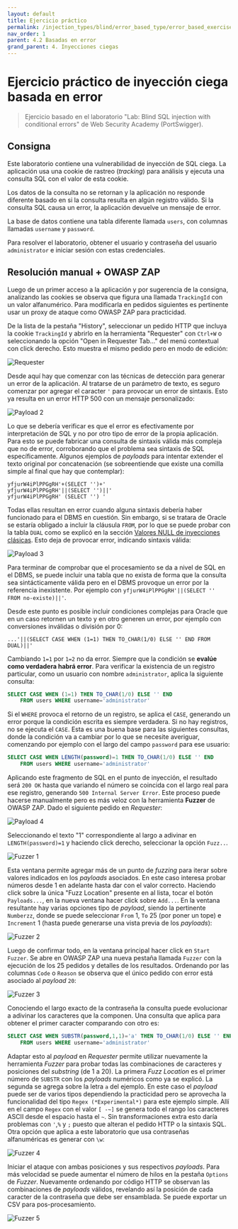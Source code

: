```yaml
---
layout: default
title: Ejercicio práctico
permalink: /injection_types/blind/error_based_type/error_based_exercise
nav_order: 1
parent: 4.2 Basadas en error
grand_parent: 4. Inyecciones ciegas
---
```


# Ejercicio práctico de inyección ciega basada en error

> Ejercicio basado en el laboratorio "Lab: Blind SQL injection with conditional errors" de Web Security Academy (PortSwigger).

## Consigna

Este laboratorio contiene una vulnerabilidad de inyección de SQL ciega. La aplicación usa una cookie de rastreo (*tracking*) para análisis y ejecuta una consulta SQL con el valor de esta cookie. 

Los datos de la consulta no se retornan y la aplicación no responde diferente basado en si la consulta resulta en algún registro válido. Si la consulta SQL causa un error, la aplicación devuelve un mensaje de error.

La base de datos contiene una tabla diferente llamada `users`, con columnas llamadas `username` y `password`.

Para resolver el laboratorio, obtener el usuario y contraseña del usuario `administrator` e iniciar sesión con estas credenciales.

## Resolución manual + OWASP ZAP

Luego de un primer acceso a la aplicación y por sugerencia de la consigna, analizando las cookies se observa que figura una llamada `TrackingId` con un valor alfanumérico. Para modificarla en pedidos siguientes es pertinente usar un proxy de ataque como OWASP ZAP para practicidad.

De la lista de la pestaña "History", seleccionar un pedido HTTP que incluya la cookie `TrackingId` y abrirlo en la herramienta "Requester" con `Ctrl+W` o seleccionando la opción "Open in Requester Tab..." del menú contextual con click derecho. Esto muestra el mismo pedido pero en modo de edición:

![Requester](/test-page/assets/error_ex_1.png)

Desde aquí hay que comenzar con las técnicas de detección para generar un error de la aplicación. Al tratarse de un parámetro de texto, es seguro comenzar por agregar el caracter `'` para provocar un error de sintaxis. Esto ya resulta en un error HTTP 500 con un mensaje personalizado:

![Payload 2](/test-page/assets/error_ex_2.png)

Lo que se debería verificar es que el error es efectivamente por interpretación de SQL y no por otro tipo de error de la propia aplicación. Para esto se puede fabricar una consulta de sintaxis válida más compleja que no de error, corroborando que el problema sea sintaxis de SQL específicamente. Algunos ejemplos de *payloads* para intentar extender el texto original por concatenación (se sobreentiende que existe una comilla simple al final que hay que contemplar):

```
yfjurW4iPlPPGgRH'+(SELECT '')+'
yfjurW4iPlPPGgRH'||(SELECT '')||'
yfjurW4iPlPPGgRH' (SELECT '') '
```

Todas ellas resultan en error cuando alguna sintaxis debería haber funcionado para el DBMS en cuestión. Sin embargo, si se tratara de Oracle se estaría obligado a incluir la cláusula `FROM`, por lo que se puede probar con la tabla `DUAL` como se explicó en la sección [Valores NULL de inyecciones clásicas](/test-page/injection_types/classic/#valores-null). Esto deja de provocar error, indicando sintaxis válida:

![Payload 3](/test-page/assets/error_ex_3.png)

Para terminar de comprobar que el procesamiento se da a nivel de SQL en el DBMS, se puede incluir una tabla que no exista de forma que la consulta sea sintácticamente válida pero en el DBMS provoque un error por la referencia inexistente. Por ejemplo con `yfjurW4iPlPPGgRH'||(SELECT '' FROM no-existe)||'`.

Desde este punto es posible incluir condiciones complejas para Oracle que en un caso retornen un texto y en otro generen un error, por ejemplo con conversiones inválidas o división por 0:

```
...'||(SELECT CASE WHEN (1=1) THEN TO_CHAR(1/0) ELSE '' END FROM DUAL)||'
```

Cambiando `1=1` por `1=2` no da error. Siempre que la condición se **evalúe como verdadera habrá error**. Para verificar la existencia de un registro particular, como un usuario con nombre `administrator`, aplica la siguiente consulta:

```sql
SELECT CASE WHEN (1=1) THEN TO_CHAR(1/0) ELSE '' END 
    FROM users WHERE username='administrator'
```

Si el `WHERE` provoca el retorno de un registro, se aplica el `CASE`, generando un error porque la condición escrita es siempre verdadera. Si no hay registros, no se ejecuta el `CASE`. Esta es una buena base para las siguientes consultas, donde la condición va a cambiar por lo que se necesite averiguar, comenzando por ejemplo con el largo del campo `password` para ese usuario:

```sql
SELECT CASE WHEN LENGTH(password)=1 THEN TO_CHAR(1/0) ELSE '' END 
    FROM users WHERE username='administrator'
```

Aplicando este fragmento de SQL en el punto de inyección, el resultado será `200 OK` hasta que variando el número se coincida con el largo real para ese registro, generando `500 Internal Server Error`. Este proceso puede hacerse manualmente pero es más veloz con la herramienta **Fuzzer** de OWASP ZAP. Dado el siguiente pedido en *Requester*:

![Payload 4](/test-page/assets/error_ex_4.png)

Seleccionando el texto "1" correspondiente al largo a adivinar en `LENGTH(password)=1` y haciendo click derecho, seleccionar la opción `Fuzz..`.

![Fuzzer 1](/test-page/assets/error_ex_5.png)

Esta ventana permite agregar más de un punto de *fuzzing* para iterar sobre valores indicados en los *payloads* asociados. En este caso interesa probar números desde 1 en adelante hasta dar con el valor correcto. Haciendo click sobre la única "Fuzz Location" presente en al lista, tocar el botón `Payloads...`, en la nueva ventana hacer click sobre `Add...`. En la ventana resultante hay varias opciones tipo de *payload*, siendo la pertinente `Numberzz`, donde se puede seleccionar `From` 1, `To` 25 (por poner un tope) e `Increment` 1 (hasta puede generarse una vista previa de los *payloads*):

![Fuzzer 2](/test-page/assets/error_ex_6.png)

Luego de confirmar todo, en la ventana principal hacer click en `Start Fuzzer`. Se abre en OWASP ZAP una nueva pestaña llamada `Fuzzer` con la ejecución de los 25 pedidos y detalles de los resultados. Ordenando por las columnas `Code` o `Reason` se observa que el único pedido con error está asociado al *payload* `20`:

![Fuzzer 3](/test-page/assets/error_ex_7.png)

Conociendo el largo exacto de la contraseña la consulta puede evolucionar a adivinar los caracteres que la componen. Una consulta que aplica para obtener el primer caracter comparando con otro es:

```sql
SELECT CASE WHEN SUBSTR(password,1,1)='a' THEN TO_CHAR(1/0) ELSE '' END 
    FROM users WHERE username='administrator'
```

Adaptar esto al *payload* en *Requester* permite utilizar nuevamente la herramienta *Fuzzer* para probar todas las combinaciones de caracteres y posiciones del *substring* (de 1 a 20). La primera *Fuzz Location* es el primer número de `SUBSTR` con los *payloads* numéricos como ya se explicó. La segunda se agrega sobre la letra `a` del ejemplo. En este caso el *payload* puede ser de varios tipos dependiendo la practicidad pero se aprovecha la funcionalidad del tipo `Regex (*Experimental*)` para este ejemplo simple. Allí en el campo `Regex` con el valor `[ -~]` se genera todo el rango los caracteres ASCII desde el espacio hasta el `~`. Sin transformaciones extra esto daría problemas con `'`,`%` y `;` puesto que alteran el pedido HTTP o la sintaxis SQL. Otra opción que aplica a este laboratorio que usa contraseñas alfanuméricas es generar con `\w`:

![Fuzzer 4](/test-page/assets/error_ex_8.png)

Iniciar el ataque con ambas posiciones y sus respectivos *payloads*. Para más velocidad se puede aumentar el número de hilos en la pestaña `Options` de *Fuzzer*. Nuevamente ordenando por código HTTP se observan las combinaciones de *payloads* válidos, revelando así la posición de cada caracter de la contraseña que debe ser ensamblada. Se puede exportar un CSV para pos-procesamiento.

![Fuzzer 5](/test-page/assets/error_ex_9.png)
